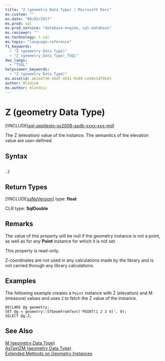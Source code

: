 ```yaml
---
title: "Z (geometry Data Type) | Microsoft Docs"
ms.custom: ""
ms.date: "08/03/2017"
ms.prod: sql
ms.prod_service: "database-engine, sql-database"
ms.reviewer: ""
ms.technology: t-sql
ms.topic: "language-reference"
f1_keywords: 
  - "Z (geometry Data Type)"
  - "Z_(geometry_Data_Type)_TSQL"
dev_langs: 
  - "TSQL"
helpviewer_keywords: 
  - "Z (geometry Data Type)"
ms.assetid: a62ed736-44df-4591-9109-ce90e1df9bd3
author: MladjoA
ms.author: mlandzic 
---
```

# Z (geometry Data Type)
[!INCLUDE[tsql-appliesto-ss2008-asdb-xxxx-xxx-md](../../includes/tsql-appliesto-ss2008-asdb-xxxx-xxx-md.md)]

The Z (elevation) value of the instance. The semantics of the elevation value are user-defined.
  
## Syntax  
  
```  
  
.Z  
```  
  
## Return Types  
 [!INCLUDE[ssNoVersion](../../includes/ssnoversion-md.md)] type: **float**  
  
 CLR type: **SqlDouble**  
  
## Remarks  
 The value of this property will be null if the geometry instance is not a point, as well as for any **Point** instance for which it is not set.  
  
 This property is read-only.  
  
 Z-coordinates are not used in any calculations made by the library and is not carried through any library calculations.  
  
## Examples  
 The following example creates a `Point` instance with Z (elevation) and M (measure) values and uses `Z` to fetch the Z value of the instance.  
  
```  
DECLARE @g geometry;  
SET @g = geometry::STGeomFromText('POINT(1 2 3 4)', 0);  
SELECT @g.Z;  
```  
  
## See Also  
 [M &#40;geometry Data Type&#41;](../../t-sql/spatial-geometry/m-geometry-data-type.md)   
 [AsTextZM &#40;geometry Data Type&#41;](../../t-sql/spatial-geometry/astextzm-geometry-data-type.md)   
 [Extended Methods on Geometry Instances](../../t-sql/spatial-geometry/extended-methods-on-geometry-instances.md)  
  
  

